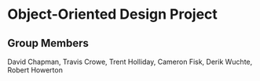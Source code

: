 # Object-Oriented Design Project
## Group Members 
David Chapman, Travis Crowe, Trent Holliday, Cameron Fisk, Derik Wuchte, Robert Howerton


